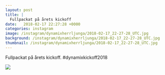```yaml
---
layout: post
title: |
  Fullpackat på årets kickoff
date:   2018-02-17 22:27:28 +0000
categories: instagram
image: /instagram/dynamixherrljunga/2018-02-17_22-27-28_UTC.jpg
background: /instagram/dynamixherrljunga/2018-02-17_22-27-28_UTC.jpg
thumbnail: /instagram/dynamixherrljunga/2018-02-17_22-27-28_UTC.jpg
---
```

Fullpackat på årets kickoff. #dynamixkickoff2018



<img src='/www-dynamix-herrljunga/instagram/dynamixherrljunga/2018-02-17_22-27-28_UTC.jpg' class='img-fluid' />
